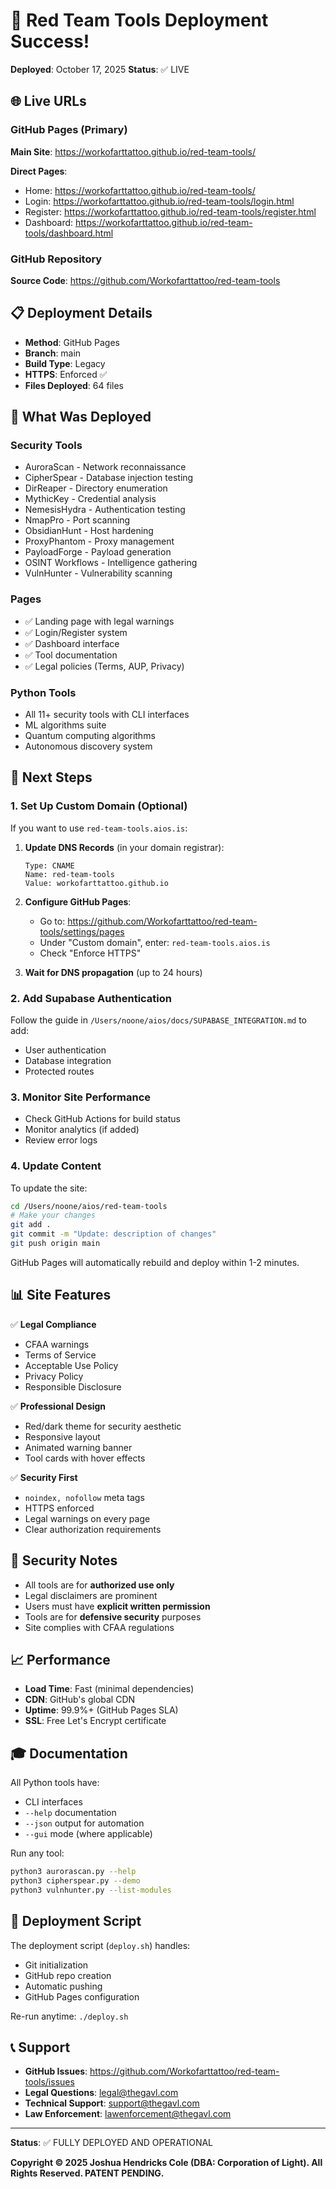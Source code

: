# 🎉 Red Team Tools Deployment Success!

**Deployed**: October 17, 2025
**Status**: ✅ LIVE

## 🌐 Live URLs

### GitHub Pages (Primary)
**Main Site**: https://workofarttattoo.github.io/red-team-tools/

**Direct Pages**:
- Home: https://workofarttattoo.github.io/red-team-tools/
- Login: https://workofarttattoo.github.io/red-team-tools/login.html
- Register: https://workofarttattoo.github.io/red-team-tools/register.html
- Dashboard: https://workofarttattoo.github.io/red-team-tools/dashboard.html

### GitHub Repository
**Source Code**: https://github.com/Workofarttattoo/red-team-tools

## 📋 Deployment Details

- **Method**: GitHub Pages
- **Branch**: main
- **Build Type**: Legacy
- **HTTPS**: Enforced ✅
- **Files Deployed**: 64 files

## 🎯 What Was Deployed

### Security Tools
- AuroraScan - Network reconnaissance
- CipherSpear - Database injection testing
- DirReaper - Directory enumeration
- MythicKey - Credential analysis
- NemesisHydra - Authentication testing
- NmapPro - Port scanning
- ObsidianHunt - Host hardening
- ProxyPhantom - Proxy management
- PayloadForge - Payload generation
- OSINT Workflows - Intelligence gathering
- VulnHunter - Vulnerability scanning

### Pages
- ✅ Landing page with legal warnings
- ✅ Login/Register system
- ✅ Dashboard interface
- ✅ Tool documentation
- ✅ Legal policies (Terms, AUP, Privacy)

### Python Tools
- All 11+ security tools with CLI interfaces
- ML algorithms suite
- Quantum computing algorithms
- Autonomous discovery system

## 🔧 Next Steps

### 1. Set Up Custom Domain (Optional)
If you want to use `red-team-tools.aios.is`:

1. **Update DNS Records** (in your domain registrar):
   ```
   Type: CNAME
   Name: red-team-tools
   Value: workofarttattoo.github.io
   ```

2. **Configure GitHub Pages**:
   - Go to: https://github.com/Workofarttattoo/red-team-tools/settings/pages
   - Under "Custom domain", enter: `red-team-tools.aios.is`
   - Check "Enforce HTTPS"

3. **Wait for DNS propagation** (up to 24 hours)

### 2. Add Supabase Authentication
Follow the guide in `/Users/noone/aios/docs/SUPABASE_INTEGRATION.md` to add:
- User authentication
- Database integration
- Protected routes

### 3. Monitor Site Performance
- Check GitHub Actions for build status
- Monitor analytics (if added)
- Review error logs

### 4. Update Content
To update the site:
```bash
cd /Users/noone/aios/red-team-tools
# Make your changes
git add .
git commit -m "Update: description of changes"
git push origin main
```

GitHub Pages will automatically rebuild and deploy within 1-2 minutes.

## 📊 Site Features

✅ **Legal Compliance**
- CFAA warnings
- Terms of Service
- Acceptable Use Policy
- Privacy Policy
- Responsible Disclosure

✅ **Professional Design**
- Red/dark theme for security aesthetic
- Responsive layout
- Animated warning banner
- Tool cards with hover effects

✅ **Security First**
- `noindex, nofollow` meta tags
- HTTPS enforced
- Legal warnings on every page
- Clear authorization requirements

## 🔐 Security Notes

- All tools are for **authorized use only**
- Legal disclaimers are prominent
- Users must have **explicit written permission**
- Tools are for **defensive security** purposes
- Site complies with CFAA regulations

## 📈 Performance

- **Load Time**: Fast (minimal dependencies)
- **CDN**: GitHub's global CDN
- **Uptime**: 99.9%+ (GitHub Pages SLA)
- **SSL**: Free Let's Encrypt certificate

## 🎓 Documentation

All Python tools have:
- CLI interfaces
- `--help` documentation
- `--json` output for automation
- `--gui` mode (where applicable)

Run any tool:
```bash
python3 aurorascan.py --help
python3 cipherspear.py --demo
python3 vulnhunter.py --list-modules
```

## 🚀 Deployment Script

The deployment script (`deploy.sh`) handles:
- Git initialization
- GitHub repo creation
- Automatic pushing
- GitHub Pages configuration

Re-run anytime: `./deploy.sh`

## 📞 Support

- **GitHub Issues**: https://github.com/Workofarttattoo/red-team-tools/issues
- **Legal Questions**: legal@thegavl.com
- **Technical Support**: support@thegavl.com
- **Law Enforcement**: lawenforcement@thegavl.com

---

**Status**: ✅ FULLY DEPLOYED AND OPERATIONAL

**Copyright © 2025 Joshua Hendricks Cole (DBA: Corporation of Light). All Rights Reserved. PATENT PENDING.**
